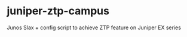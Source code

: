 juniper-ztp-campus
==================

Junos Slax + config script to achieve ZTP feature on Juniper EX series
